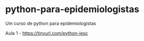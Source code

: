 # python-para-epidemiologistas
Um curso de python para epidemiologistas

Aula 1 - https://tinyurl.com/python-iesc